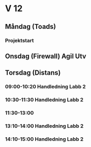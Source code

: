 # V 12
## Måndag (Toads)
### Projektstart



## Onsdag (Firewall) Agil Utv
  
## Torsdag (Distans)
### 09:00-10:20 Handledning Labb 2
### 10:30-11:30 Handledning Labb 2
### 11:30-13:00 
### 13:10-14:00 Handledning Labb 2
### 14:10-15:00 Handledning Labb 2
